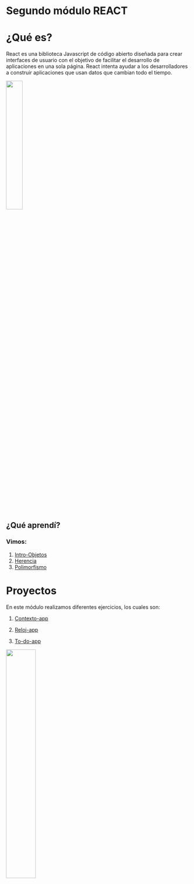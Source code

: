 # Segundo módulo REACT

<h1> ¿Qué es? </h1>
<p> React es una biblioteca Javascript de código abierto diseñada para crear interfaces de usuario con el objetivo de facilitar el desarrollo de aplicaciones en una sola página.
React intenta ayudar a los desarrolladores a construir aplicaciones que usan datos que cambian todo el tiempo.</p>
<img src="https://media4.giphy.com/media/RJzm826vu7WbJvBtxX/giphy.gif?cid=6c09b9525ce278f49ce58e0e23c2efb66aa3289ee497a72a&rid=giphy.gif&ct=s" width="30%" height= "30%">

<h2> ¿Qué aprendí?</h2>

<h3> Vimos:</h3>

1. [Intro-Objetos](https://github.com/IIDarkTexII/Practicas-Back-end-LAUNCH-X/blob/main/M%C3%B3dulo%202%20React/POO/IntroObjetos.js)
2. [Herencia](https://github.com/IIDarkTexII/Practicas-Back-end-LAUNCH-X/blob/main/M%C3%B3dulo%202%20React/POO/Herencia.js)
3. [Polimorfismo](https://github.com/IIDarkTexII/Practicas-Back-end-LAUNCH-X/blob/main/M%C3%B3dulo%202%20React/POO/Polimorfismo.js)

<h1> Proyectos </h1>
<p>En este módulo realizamos diferentes ejercicios, los cuales son: </p>

1. [Contexto-app](https://github.com/IIDarkTexII/Practicas-Back-end-LAUNCH-X/tree/main/M%C3%B3dulo%202%20React/contextoapp)

2. [Reloj-app](https://github.com/IIDarkTexII/Practicas-Back-end-LAUNCH-X/tree/main/M%C3%B3dulo%202%20React/miapp)

3. [To-do-app](https://github.com/IIDarkTexII/Practicas-Back-end-LAUNCH-X/tree/main/M%C3%B3dulo%202%20React/todo-app)

<img src="https://media1.giphy.com/media/sYItmQBLxA4rvYkbFS/200w.webp?cid=ecf05e479lveompovgm1jfrbsy1j4hpbqas6784zljkprp3d&rid=200w.webp&ct=g" width="40%" height= "40%" >
